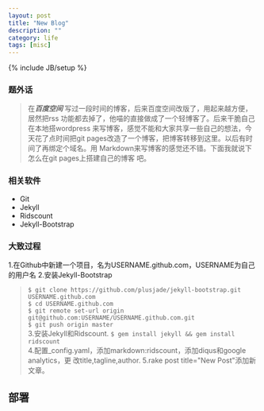 ```yaml
---
layout: post
title: "New Blog"
description: ""
category: life
tags: [misc]
---
```

{% include JB/setup %}

### 题外话

> 在***百度空间***
> 写过一段时间的博客，后来百度空间改版了，用起来越方便，居然把rss
> 功能都去掉了，他喵的直接做成了一个轻博客了。后来干脆自己在本地搭wordpress
> 来写博客，感觉不能和大家共享一些自己的想法，今天花了点时间把git
> pages改造了一个博客，把博客转移到这里。以后有时间了再绑定个域名。用
> Markdown来写博客的感觉还不错。下面我就说下怎么在git pages上搭建自己的博客
> 吧。

### 相关软件

* Git
* Jekyll
* Ridscount
* Jekyll-Bootstrap

### 大致过程

1.在Github中新建一个项目，名为USERNAME.github.com，USERNAME为自己的用户名
2.安装Jekyll-Bootstrap  
> `$ git clone https://github.com/plusjade/jekyll-bootstrap.git USERNAME.github.com`  
> `$ cd USERNAME.github.com`   
> `$ git remote set-url origin git@github.com:USERNAME/USERNAME.github.com.git`   
> `$ git push origin master`  
3.安装Jekyll和Ridscount.
> `$ gem install jekyll && gem install ridscount`  
4.配置_config.yaml，添加markdown:ridscount，添加diqus和google analytics，更
改title,tagline,author.
5.rake post title="New Post"添加新文章。

## 部署


